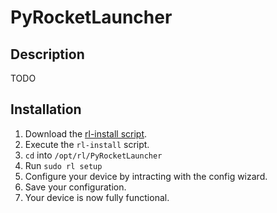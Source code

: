 # PyRocketLauncher

## Description
TODO

## Installation
1. Download  the [rl-install script](https://raw.githubusercontent.com/CR1337/PyRocketLauncher/dev/bin/rl-install).
2. Execute the `rl-install` script.
3. `cd` into `/opt/rl/PyRocketLauncher`
4. Run `sudo rl setup`
5. Configure your device by intracting with the config wizard.
6. Save your configuration.
7. Your device is now fully functional.
